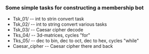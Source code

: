 ### Some simple tasks for constructing a membership bot

* Tsk_01/ -- int to strin convert task
* Tsk_02/ -- int to string convert various tasks
* Tsk_03/ -- Caesar cipher decode
* Tks_04/ -- 3d-matrices, cycles "for"
* Tks_05/ -- dec to bin, dec to oct, dec to hex, cycles "while"
* Caesar_cipher -- Caesar cipher there and back